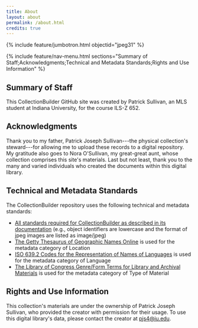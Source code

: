 ```yaml
---
title: About
layout: about
permalink: /about.html
credits: true
---
```


{% include feature/jumbotron.html objectid="jpeg31" %}

{% include feature/nav-menu.html sections="Summary of Staff;Acknowledgments;Technical and Metadata Standards;Rights and Use Information" %}

## Summary of Staff

This CollectionBuilder GitHub site was created by Patrick Sullivan, an MLS student at Indiana University, for the course ILS-Z 652.

## Acknowledgments

Thank you to my father, Patrick Joseph Sullivan---the physical collection's steward---for allowing me to upload these records to a digital repository. My gratitude also goes to Nora O'Sullivan, my great-great aunt, whose collection comprises this site's materials. Last but not least, thank you to the many and varied individuals who created the documents within this digital library.

## Technical and Metadata Standards

The CollectionBuilder repository uses the following technical and metadata standards:

* [All standards required for CollectionBuilder as described in its documentation](https://collectionbuilder.github.io/cb-docs/) (e.g., object identifiers are lowercase and the format of jpeg images are listed as image/jpeg)
* [The Getty Thesaurus of Geographic Names Online](https://www.getty.edu/research/tools/vocabularies/tgn/index.html) is used for the metadata category of Location
* [ISO 639.2 Codes for the Representation of Names of Languages](https://www.loc.gov/standards/iso639-2/php/code_list.php) is used for the metadata category of Language
* [The Library of Congress Genre/Form Terms for Library and Archival Materials](https://www.loc.gov/aba/publications/FreeLCGFT/GENRE.pdf) is used for the metadata category of Type of Material

## Rights and Use Information

This collection's materials are under the ownership of Patrick Joseph Sullivan, who provided the creator with permission for their usage. To use this digital library's data, please contact the creator at pjs4@iu.edu.
